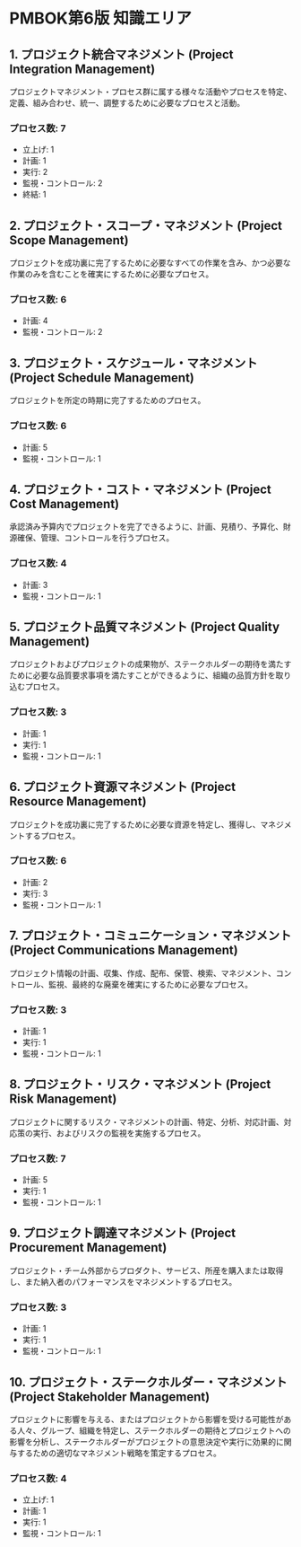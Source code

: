 # PMBOK第6版 知識エリア

## 1. プロジェクト統合マネジメント (Project Integration Management)
プロジェクトマネジメント・プロセス群に属する様々な活動やプロセスを特定、定義、組み合わせ、統一、調整するために必要なプロセスと活動。

### プロセス数: 7
- 立上げ: 1
- 計画: 1
- 実行: 2
- 監視・コントロール: 2
- 終結: 1

## 2. プロジェクト・スコープ・マネジメント (Project Scope Management)
プロジェクトを成功裏に完了するために必要なすべての作業を含み、かつ必要な作業のみを含むことを確実にするために必要なプロセス。

### プロセス数: 6
- 計画: 4
- 監視・コントロール: 2

## 3. プロジェクト・スケジュール・マネジメント (Project Schedule Management)
プロジェクトを所定の時期に完了するためのプロセス。

### プロセス数: 6
- 計画: 5
- 監視・コントロール: 1

## 4. プロジェクト・コスト・マネジメント (Project Cost Management)
承認済み予算内でプロジェクトを完了できるように、計画、見積り、予算化、財源確保、管理、コントロールを行うプロセス。

### プロセス数: 4
- 計画: 3
- 監視・コントロール: 1

## 5. プロジェクト品質マネジメント (Project Quality Management)
プロジェクトおよびプロジェクトの成果物が、ステークホルダーの期待を満たすために必要な品質要求事項を満たすことができるように、組織の品質方針を取り込むプロセス。

### プロセス数: 3
- 計画: 1
- 実行: 1
- 監視・コントロール: 1

## 6. プロジェクト資源マネジメント (Project Resource Management)
プロジェクトを成功裏に完了するために必要な資源を特定し、獲得し、マネジメントするプロセス。

### プロセス数: 6
- 計画: 2
- 実行: 3
- 監視・コントロール: 1

## 7. プロジェクト・コミュニケーション・マネジメント (Project Communications Management)
プロジェクト情報の計画、収集、作成、配布、保管、検索、マネジメント、コントロール、監視、最終的な廃棄を確実にするために必要なプロセス。

### プロセス数: 3
- 計画: 1
- 実行: 1
- 監視・コントロール: 1

## 8. プロジェクト・リスク・マネジメント (Project Risk Management)
プロジェクトに関するリスク・マネジメントの計画、特定、分析、対応計画、対応策の実行、およびリスクの監視を実施するプロセス。

### プロセス数: 7
- 計画: 5
- 実行: 1
- 監視・コントロール: 1

## 9. プロジェクト調達マネジメント (Project Procurement Management)
プロジェクト・チーム外部からプロダクト、サービス、所産を購入または取得し、また納入者のパフォーマンスをマネジメントするプロセス。

### プロセス数: 3
- 計画: 1
- 実行: 1
- 監視・コントロール: 1

## 10. プロジェクト・ステークホルダー・マネジメント (Project Stakeholder Management)
プロジェクトに影響を与える、またはプロジェクトから影響を受ける可能性がある人々、グループ、組織を特定し、ステークホルダーの期待とプロジェクトへの影響を分析し、ステークホルダーがプロジェクトの意思決定や実行に効果的に関与するための適切なマネジメント戦略を策定するプロセス。

### プロセス数: 4
- 立上げ: 1
- 計画: 1
- 実行: 1
- 監視・コントロール: 1